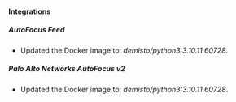 #### Integrations
##### AutoFocus Feed
- Updated the Docker image to: *demisto/python3:3.10.11.60728*.
##### Palo Alto Networks AutoFocus v2
- Updated the Docker image to: *demisto/python3:3.10.11.60728*.
